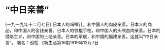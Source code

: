 # “中日亲善”
(一九一九年十二月七日)
日本人的吗啡针，和中国人的肉皮亲善。日本人的商品，和中国人的金钱亲善。日本人的铁棍手枪，和中国人的头颅血肉亲善。日本的侵略主义，和中国的土地亲善。日本的军舰，和中国的福建亲善。这就叫“中日亲善”。
署名：孤松
《新生活第16期1919年12月7日
